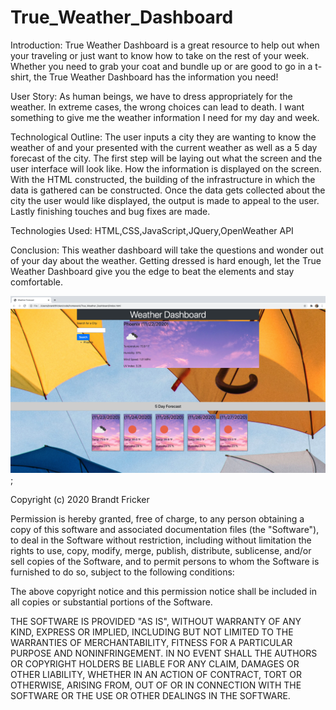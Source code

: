 # True_Weather_Dashboard
Introduction:
True Weather Dashboard is a great resource to help out when your traveling or just want to know how to take on the rest of your week.  Whether you need to grab your coat and bundle up or are good to go in a t-shirt, the True Weather Dashboard has the information you need!

User Story:
As human beings, we have to dress appropriately for the weather. In extreme cases, the wrong choices can lead to death.  I want something to give me the weather information I need for my day and week. 

Technological Outline:
The user inputs a city they are wanting to know the weather of and your presented with the current weather as well as a 5 day forecast of the city. The first step will be laying out what the screen and the user interface will look like. How the information is displayed on the screen. With the HTML constructed, the building of the infrastructure in which the data is gathered can be constructed.  Once the data gets collected about the city the user would like displayed, the output is made to appeal to the user. Lastly finishing touches and bug fixes are made.

Technologies Used: 
HTML,CSS,JavaScript,JQuery,OpenWeather API

Conclusion:
This weather dashboard will take the questions and wonder out of your day about the weather. Getting dressed is hard enough, let the True Weather Dashboard give you the edge to beat the elements and stay comfortable.  

![preview](True_Weather_Dashboard.png);

Copyright (c) 2020 Brandt Fricker

Permission is hereby granted, free of charge, to any person obtaining a copy
of this software and associated documentation files (the "Software"), to deal
in the Software without restriction, including without limitation the rights
to use, copy, modify, merge, publish, distribute, sublicense, and/or sell
copies of the Software, and to permit persons to whom the Software is
furnished to do so, subject to the following conditions:

The above copyright notice and this permission notice shall be included in all
copies or substantial portions of the Software.

THE SOFTWARE IS PROVIDED "AS IS", WITHOUT WARRANTY OF ANY KIND, EXPRESS OR
IMPLIED, INCLUDING BUT NOT LIMITED TO THE WARRANTIES OF MERCHANTABILITY,
FITNESS FOR A PARTICULAR PURPOSE AND NONINFRINGEMENT. IN NO EVENT SHALL THE
AUTHORS OR COPYRIGHT HOLDERS BE LIABLE FOR ANY CLAIM, DAMAGES OR OTHER
LIABILITY, WHETHER IN AN ACTION OF CONTRACT, TORT OR OTHERWISE, ARISING FROM,
OUT OF OR IN CONNECTION WITH THE SOFTWARE OR THE USE OR OTHER DEALINGS IN THE
SOFTWARE.
